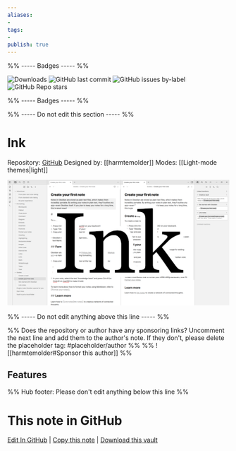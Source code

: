```yaml
---
aliases:
- 
tags: 
- 
publish: true
---
```


%% ----- Badges ----- %%

![Downloads](https://img.shields.io/badge/downloads-212-573E7A?style=for-the-badge&logo=)
![GitHub last commit](https://img.shields.io/github/last-commit/harmtemolder/obsidian-ink?color=573E7A&label=last%20update&logo=github&style=for-the-badge)
![GitHub issues by-label](https://img.shields.io/github/issues/harmtemolder/obsidian-ink/help%20wanted?color=573E7A&logo=github&style=for-the-badge) 
![GitHub Repo stars](https://img.shields.io/github/stars/harmtemolder/obsidian-ink?color=573E7A&logo=github&style=for-the-badge)

%% ----- Badges ----- %%

%% ----- Do not edit this section ----- %%

# Ink

Repository: [GitHub](https://github.com/harmtemolder/obsidian-ink)
Designed by: [[harmtemolder]]
Modes: [[Light-mode themes|light]]



![screenshot](https://github.com/harmtemolder/obsidian-ink/raw/HEAD/screenshot.png)

%% ----- Do not edit anything above this line ----- %% 

%% Does the repository or author have any sponsoring links? Uncomment the next line and add them to the author's note. If they don't, please delete the placeholder tag: #placeholder/author %%
%% ![[harmtemolder#Sponsor this author]] %%


## Features



%% Hub footer: Please don't edit anything below this line %%

# This note in GitHub

<span class="git-footer">[Edit In GitHub](https://github.dev/obsidian-community/obsidian-hub/blob/main/02%20-%20Community%20Expansions/02.05%20All%20Community%20Expansions/Themes/Ink.md "git-hub-edit-note") | [Copy this note](https://raw.githubusercontent.com/obsidian-community/obsidian-hub/main/02%20-%20Community%20Expansions/02.05%20All%20Community%20Expansions/Themes/Ink.md "git-hub-copy-note") | [Download this vault](https://github.com/obsidian-community/obsidian-hub/archive/refs/heads/main.zip "git-hub-download-vault") </span>
